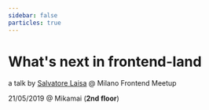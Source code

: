 ```yaml
---
sidebar: false
particles: true
---
```


<div class="cover">

# What's next in frontend-land

a talk by [Salvatore Laisa](https://salvatorelaisa.blog/) @ Milano Frontend Meetup 

21/05/2019 @ Mikamai (**2nd floor**)

</div>